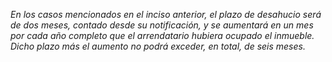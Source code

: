 *En los casos mencionados en el inciso anterior, el plazo de desahucio será de dos meses, contado desde su notificación, y se aumentará en un mes por cada año completo que el arrendatario hubiera ocupado el inmueble. Dicho plazo más el aumento no podrá exceder, en total, de seis meses.*